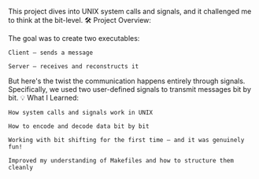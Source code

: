 This project dives into UNIX system calls and signals, and it challenged me to think at the bit-level.
🛠️ Project Overview:

The goal was to create two executables:

    Client – sends a message

    Server – receives and reconstructs it

But here's the twist the communication happens entirely through signals. Specifically, we used two user-defined signals to transmit messages bit by bit.
💡 What I Learned:

    How system calls and signals work in UNIX

    How to encode and decode data bit by bit

    Working with bit shifting for the first time — and it was genuinely fun!

    Improved my understanding of Makefiles and how to structure them cleanly
